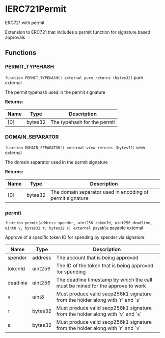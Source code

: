 

# IERC721Permit


ERC721 with permit

Extension to ERC721 that includes a permit function for signature based approvals





## Functions
### PERMIT_TYPEHASH


`function PERMIT_TYPEHASH() external pure returns (bytes32)` pure external

The permit typehash used in the permit signature




**Returns:**

| Name | Type | Description |
| ---- | ---- | ----------- |
| [0] | bytes32 | The typehash for the permit |

### DOMAIN_SEPARATOR


`function DOMAIN_SEPARATOR() external view returns (bytes32)` view external

The domain separator used in the permit signature




**Returns:**

| Name | Type | Description |
| ---- | ---- | ----------- |
| [0] | bytes32 | The domain separator used in encoding of permit signature |

### permit


`function permit(address spender, uint256 tokenId, uint256 deadline, uint8 v, bytes32 r, bytes32 s) external payable` payable external

Approve of a specific token ID for spending by spender via signature



| Name | Type | Description |
| ---- | ---- | ----------- |
| spender | address | The account that is being approved |
| tokenId | uint256 | The ID of the token that is being approved for spending |
| deadline | uint256 | The deadline timestamp by which the call must be mined for the approve to work |
| v | uint8 | Must produce valid secp256k1 signature from the holder along with &#x60;r&#x60; and &#x60;s&#x60; |
| r | bytes32 | Must produce valid secp256k1 signature from the holder along with &#x60;v&#x60; and &#x60;s&#x60; |
| s | bytes32 | Must produce valid secp256k1 signature from the holder along with &#x60;r&#x60; and &#x60;v&#x60; |





